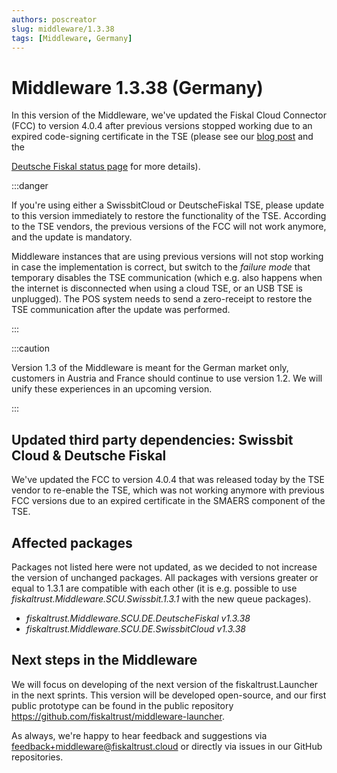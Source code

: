 ```yaml
---
authors: poscreator
slug: middleware/1.3.38
tags: [Middleware, Germany]
---
```


# Middleware 1.3.38 (Germany)
In this version of the Middleware, we've updated the Fiskal Cloud Connector (FCC) to version 4.0.4 after previous versions stopped working due to an expired code-signing certificate in the TSE (please see our [blog post](https://fiskaltrust.de/wichtige-information-swissbit-cloud-ausfall/) and the
<!-- markdown-link-check-disable-next-line -->
[Deutsche Fiskal status page](https://deutschefiskal.statuspage.io/incidents/vyd0z587c9xb) for more details).

<!--truncate-->

:::danger

If you're using either a SwissbitCloud or DeutscheFiskal TSE, please update to this version immediately to restore the functionality of the TSE. According to the TSE vendors, the previous versions of the FCC will not work anymore, and the update is mandatory.

Middleware instances that are using previous versions will not stop working in case the implementation is correct, but switch to the _failure mode_ that temporary disables the TSE communication (which e.g. also happens when the internet is disconnected when using a cloud TSE, or an USB TSE is unplugged). The POS system needs to send a zero-receipt to restore the TSE communication after the update was performed.

:::

:::caution

Version 1.3 of the Middleware is meant for the German market only, customers in Austria and France should continue to use version 1.2. We will unify these experiences in an upcoming version.

:::

## Updated third party dependencies: Swissbit Cloud & Deutsche Fiskal
We've updated the FCC to version 4.0.4 that was released today by the TSE vendor to re-enable the TSE, which was not working anymore with previous FCC versions due to an expired certificate in the SMAERS component of the TSE.

## Affected packages
Packages not listed here were not updated, as we decided to not increase the version of unchanged packages. All packages with versions greater or equal to 1.3.1 are compatible with each other (it is e.g. possible to use _fiskaltrust.Middleware.SCU.Swissbit.1.3.1_ with the new queue packages).

- _fiskaltrust.Middleware.SCU.DE.DeutscheFiskal v1.3.38_
- _fiskaltrust.Middleware.SCU.DE.SwissbitCloud v1.3.38_


## Next steps in the Middleware
We will focus on developing of the next version of the fiskaltrust.Launcher in the next sprints.
This version will be developed open-source, and our first public prototype can be found in the public repository https://github.com/fiskaltrust/middleware-launcher.

As always, we're happy to hear feedback and suggestions via [feedback+middleware@fiskaltrust.cloud](mailto:feedback+middleware@fiskaltrust.cloud) or directly via issues in our GitHub repositories.
